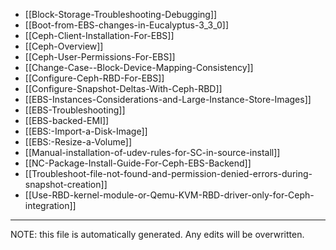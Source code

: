 * [[Block-Storage-Troubleshooting-Debugging]]
* [[Boot-from-EBS-changes-in-Eucalyptus-3_3_0]]
* [[Ceph-Client-Installation-For-EBS]]
* [[Ceph-Overview]]
* [[Ceph-User-Permissions-For-EBS]]
* [[Change-Case--Block-Device-Mapping-Consistency]]
* [[Configure-Ceph-RBD-For-EBS]]
* [[Configure-Snapshot-Deltas-With-Ceph-RBD]]
* [[EBS-Instances-Considerations-and-Large-Instance-Store-Images]]
* [[EBS-Troubleshooting]]
* [[EBS-backed-EMI]]
* [[EBS:-Import-a-Disk-Image]]
* [[EBS:-Resize-a-Volume]]
* [[Manual-installation-of-udev-rules-for-SC-in-source-install]]
* [[NC-Package-Install-Guide-For-Ceph-EBS-Backend]]
* [[Troubleshoot-file-not-found-and-permission-denied-errors-during-snapshot-creation]]
* [[Use-RBD-kernel-module-or-Qemu-KVM-RBD-driver-only-for-Ceph-integration]]

*****
NOTE: this file is automatically generated. Any edits will be overwritten.
